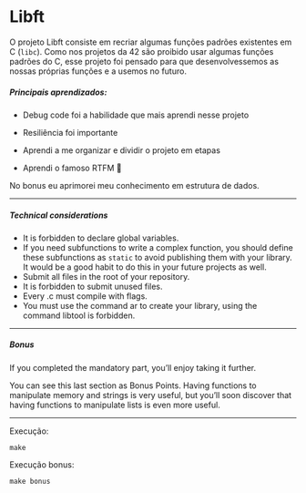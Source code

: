 # Libft

O projeto Libft consiste em recriar algumas funções padrões existentes em C (`libc`). Como nos projetos da 42 são proibido usar algumas funções padrões do C, esse projeto foi pensado para que desenvolvessemos as nossas próprias funções e a usemos no futuro.


##### Principais aprendizados:

- Debug code foi a habilidade que mais aprendi nesse projeto

- Resiliência foi importante

- Aprendi a me organizar e dividir o projeto em etapas
- Aprendi o famoso RTFM :mega:

No bonus eu aprimorei meu conhecimento em estrutura de dados.

---

##### Technical considerations

- It is forbidden to declare global variables.
- If you need subfunctions to write a complex function, you should define these subfunctions as `static` to avoid publishing them with your library. It would be a good habit to do this in your future projects as well.
-  Submit all files in the root of your repository.
-  It is forbidden to submit unused files.
-  Every .c must compile with flags.
-  You must use the command ar to create your library, using the command libtool is forbidden.

---

##### Bonus

If you completed the mandatory part, you’ll enjoy taking it further. 

You can see this last section as Bonus Points. Having functions to manipulate memory and strings is very useful, but you’ll soon discover that having functions to manipulate lists is even more useful.

---

Execução:

```shell
make
```

Execução bonus:

```shell
make bonus
```
